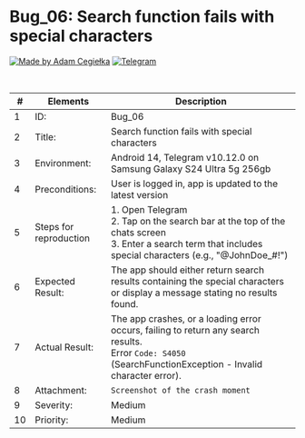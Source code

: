 # Bug_06: Search function fails with special characters

[![Made by Adam Cegiełka](https://img.shields.io/badge/made%20by%20-Adam%20Cegielka-blue.svg?style=flat-square)](https://adamcegielka.pl)
[![Telegram](https://img.shields.io/badge/Testing%20App-Telegram-24A1DE.svg?logo=telegram)](https://web.telegram.org)

<br>

| # | Elements | Description |
| --- | --- | --- |
| 1 | ID: | Bug_06|
| 2 | Title: | Search function fails with special characters |
| 3 | Environment: | Android 14, Telegram v10.12.0 on Samsung Galaxy S24 Ultra 5g 256gb |
| 4 | Preconditions: | User is logged in, app is updated to the latest version |
| 5 | Steps for reproduction | 1. Open Telegram<br>2. Tap on the search bar at the top of the chats screen<br>3. Enter a search term that includes special characters (e.g., "@JohnDoe_#!") |
| 6 | Expected Result: | The app should either return search results containing the special characters or display a message stating no results found.  |
| 7 | Actual Result: | The app crashes, or a loading error occurs, failing to return any search results.<br>Error `Code: S4050` (SearchFunctionException - Invalid character error). |
| 8 | Attachment: | `Screenshot of the crash moment` |
| 9 | Severity: | Medium |
| 10 | Priority: | Medium |
